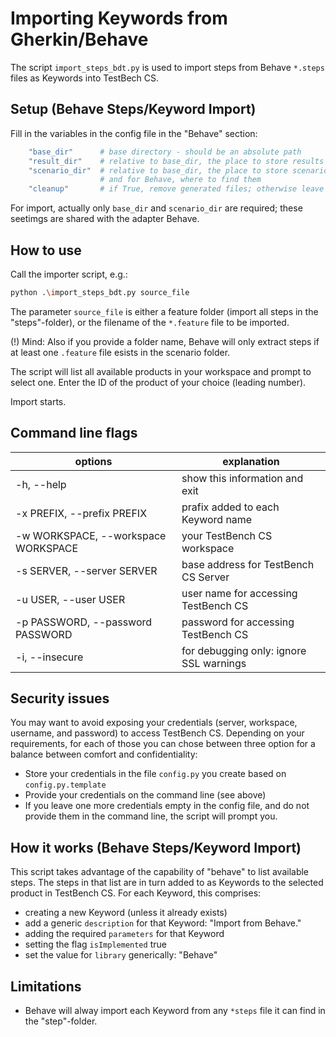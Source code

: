 # **Importing Keywords from Gherkin/Behave**

The script `import_steps_bdt.py` is used to import steps from Behave `*.steps` files as Keywords into TestBech CS.

## **Setup (Behave Steps/Keyword Import)**

Fill in the variables in the config file in the "Behave" section:

```bash
    "base_dir"      # base directory - should be an absolute path
    "result_dir"    # relative to base_dir, the place to store results
    "scenario_dir"  # relative to base_dir, the place to store scenario files, 
                    # and for Behave, where to find them 
    "cleanup"       # if True, remove generated files; otherwise leave them for further reference
```

For import, actually only `base_dir` and `scenario_dir` are required; these seetimgs are shared with the adapter Behave.

## **How to use**

Call the importer script, e.g.:

```bash
python .\import_steps_bdt.py source_file 
```

The parameter `source_file` is either a feature folder (import all steps in the "steps"-folder), or the filename of the `*.feature` file to be imported.

(!) Mind: Also if you provide a folder name, Behave will only extract steps if at least one `.feature` file esists in the scenario folder.

The script will list all available products in your workspace and prompt to select one. Enter the ID of the product of your choice (leading number).

Import starts.

## **Command line flags**

| options | explanation |
| -------| --- |
  -h, --help  |          show this information and exit
  -x PREFIX, --prefix PREFIX |             prafix added to each Keyword name
  -w WORKSPACE, --workspace WORKSPACE |       your TestBench CS workspace
  -s SERVER, --server SERVER |                        base address for TestBench CS Server
  -u USER, --user USER | user name for accessing TestBench CS
  -p PASSWORD, --password PASSWORD |                        password for accessing TestBench CS
  -i, --insecure     |   for debugging only: ignore SSL warnings

## **Security issues**

You may want to avoid exposing your credentials (server, workspace, username, and password) to access TestBench CS. Depending on your requirements, for each of those you can chose between three option for a balance between comfort and confidentiality:

* Store your credentials in the file `config.py` you create based on `config.py.template`
* Provide your credentials on the command line (see above)
* If you leave one more credentials empty in the config file, and do not provide them in the command line, the script will prompt you.

## **How it works (Behave Steps/Keyword Import)**

This script takes advantage of  the capability of "behave" to list available steps. The steps in that list are in turn added to as Keywords to the selected product in TestBench CS. For each Keyword, this comprises:

* creating a new Keyword (unless it already exists)
* add a generic  `description` for that Keyword: "Import from Behave."
* adding the required `parameters` for that Keyword
* setting the flag `isImplemented` true
* set the value for `library` generically: "Behave"

## **Limitations**

* Behave will alway import each Keyword from any `*steps` file it can find in the "step"-folder.
